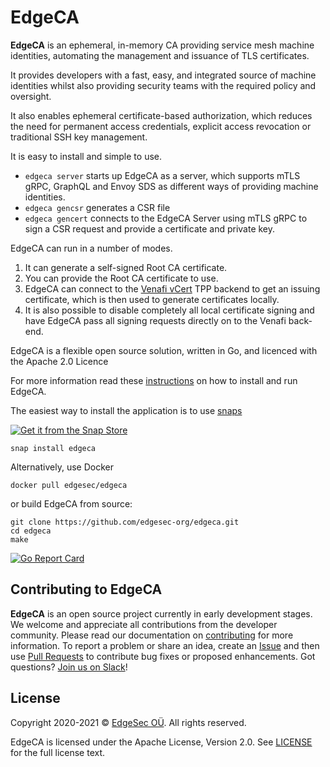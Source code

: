 # EdgeCA
**EdgeCA** is an ephemeral, in-memory CA providing service mesh machine identities, automating the management and issuance of TLS certificates.

It provides developers with a fast, easy, and integrated source of machine identities whilst also providing security teams with the required policy and oversight.  

It also enables ephemeral certificate-based authorization, which reduces the need for permanent access credentials, explicit access revocation or traditional SSH key management. 

It is easy to install and simple to use.

- `edgeca server` starts up EdgeCA as a server, which supports mTLS gRPC, GraphQL and Envoy SDS as different ways of providing machine identities.
- `edgeca gencsr` generates a CSR file
- `edgeca gencert` connects to the EdgeCA Server using mTLS gRPC to sign a CSR request and provide a certificate and private key.

EdgeCA can run in a number of modes. 
1. It can generate a self-signed Root CA certificate.
2. You can provide the Root CA certificate to use. 
3. EdgeCA can connect to the [Venafi vCert](https://github.com/Venafi/vcert) TPP backend to get an issuing certificate, which is then used to generate certificates locally. 
4. It is also possible to disable completely all local certificate signing and have EdgeCA pass all signing requests directly on to the Venafi back-end.

EdgeCA is a flexible open source solution, written in Go, and licenced with the Apache 2.0 Licence

For more information read these [instructions](docs) on how to install and run EdgeCA. 

The easiest way to install the application is to use [snaps](./snap)

[![Get it from the Snap Store](https://snapcraft.io/static/images/badges/en/snap-store-white.svg)](https://snapcraft.io/edgeca)

```
snap install edgeca
```

Alternatively, use Docker

```
docker pull edgesec/edgeca
```

or build EdgeCA from source:

```
git clone https://github.com/edgesec-org/edgeca.git
cd edgeca
make
```




[![Go Report Card](https://goreportcard.com/badge/github.com/edgesec-org/edgeca)](https://goreportcard.com/report/github.com/edgesec-org/edgeca)

## Contributing to EdgeCA
**EdgeCA** is an open source project currently in early development stages. We welcome and appreciate all contributions from the developer community.
Please read our documentation on [contributing](https://github.com/edgesec-org/edgeca/blob/main/CONTRIBUTING.md) for more information. To report a problem or share an idea, create an [Issue](https://github.com/edgesec-org/edgeca/issues) and then use [Pull Requests](https://github.com/edgesec-org/edgeca/pulls) to contribute bug fixes or proposed enhancements. Got questions? [Join us on Slack](https://join.slack.com/t/edgesec/signup)!

## License
Copyright 2020-2021 © [EdgeSec OÜ](https://edgesec.org). All rights reserved.

EdgeCA is licensed under the Apache License, Version 2.0. See [LICENSE](https://github.com/edgesec-org/edgeca/blob/main/LICENSE) for the full license text.
